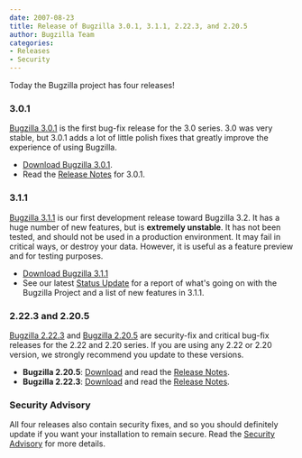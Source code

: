 ```yaml
---
date: 2007-08-23
title: Release of Bugzilla 3.0.1, 3.1.1, 2.22.3, and 2.20.5
author: Bugzilla Team
categories:
- Releases
- Security
---
```


Today the Bugzilla project has four releases!

### 3.0.1

[Bugzilla 3.0.1](/releases/3.0.1/) is the first bug-fix release for the 3.0 series. 3.0 was very stable, but 3.0.1 adds a lot of little polish fixes that greatly improve the experience of using Bugzilla.

*   [Download Bugzilla 3.0.1](/download/#v30).
*   Read the [Release Notes](/releases/3.0.1/) for 3.0.1.

### 3.1.1

[Bugzilla 3.1.1](/releases/3.2/) is our first development release toward Bugzilla 3.2\. It has a huge number of new features, but is **extremely unstable**. It has not been tested, and should not be used in a production environment. It may fail in critical ways, or destroy your data. However, it is useful as a feature preview and for testing purposes.

*   [Download Bugzilla 3.1.1](/download/#v32)
*   See our latest [Status Update](/blog/2007/08/23/status-update) for a report of what's going on with the Bugzilla Project and a list of new features in 3.1.1.

### 2.22.3 and 2.20.5

[Bugzilla 2.22.3](/releases/2.22.3/) and [Bugzilla 2.20.5](/releases/2.20.5/) are security-fix and critical bug-fix releases for the 2.22 and 2.20 series. If you are using any 2.22 or 2.20 version, we strongly recommend you update to these versions.

*   **Bugzilla 2.20.5**: [Download](/download/#v220) and read the [Release Notes](/releases/2.20.5/).
*   **Bugzilla 2.22.3**: [Download](/download/#v222) and read the [Release Notes](/releases/2.22.3/).

### Security Advisory

All four releases also contain security fixes, and so you should definitely update if you want your installation to remain secure. Read the [Security Advisory](/security/2.20.4/) for more details.

